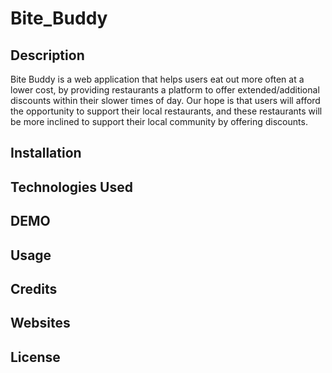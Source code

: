 # Bite_Buddy

## Description 

Bite Buddy is a web application that helps users eat out more often at a lower cost, by providing restaurants a platform to offer extended/additional discounts within their slower times of day. Our hope is that users will afford the opportunity to support their local restaurants, and these restaurants will be more inclined to support their local community by offering discounts.

## Installation 

## Technologies Used 

## DEMO

## Usage

## Credits

## Websites

## License 